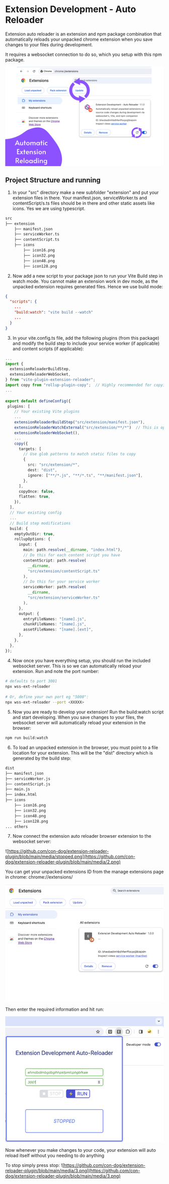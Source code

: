 # Extension Development - Auto Reloader

Extension auto reloader is an extension and npm package combination that automatically reloads your unpacked chrome extension when you save changes to your files during development.

It requires a websocket connection to do so, which you setup with this npm package.

![Automatic extension reloading](https://github.com/con-dog/extension-reloader-plugin/blob/main/media/1.png)

## Project Structure and running

1. In your "src" directory make a new subfolder "extension" and put your extension files in there. Your manifest.json, serviceWorker.ts and contentScript/s.ts files should be in there and other static assets like icons. Yes we are using typescript.

```bash
src
├── extension
    ├── manifest.json
    ├── serviceWorker.ts
    ├── contentScript.ts
    ├── icons
        ├── icon16.png
        ├── icon32.png
        ├── icon48.png
        ├── icon128.png
```

2. Now add a new script to your package json to run your Vite Build step in watch mode. You cannot make an extension work in dev mode, as the unpacked extension requires generated files. Hence we use build mode:

```json
{
  "scripts": {
    ...
    "build:watch": "vite build --watch"
    ...
  }
}
```

3. In your vite.config.ts file, add the following plugins (from this package) and modify the build step to include your service worker (if applicable) and content scripts (if applicable):

```ts
...
import {
  extensionReloaderBuildStep,
  extensionReloaderWebSocket,
} from "vite-plugin-extension-reloader";
import copy from "rollup-plugin-copy";  // Highly recommended for copying static assets like icons
...

export default defineConfig({
 plugins: [
    // Your existing Vite plugins
    ...
    extensionReloaderBuildStep("src/extension/manifest.json"),
    extensionReloaderWatchExternal("src/extension/**/*")  // This is optional, but will watch for changes in your manifest
    extensionReloaderWebSocket(),
    ...
    copy({
      targets: [
        // Use glob patterns to match static files to copy
        {
          src: "src/extension/*",
          dest: "dist",
          ignore: ["**/*.js", "**/*.ts", "**/manifest.json"],
        },
      ],
      copyOnce: false,
      flatten: true,
    }),
  ],
  // Your existing config
  ...
  // Build step modifications
  build: {
    emptyOutDir: true,
    rollupOptions: {
      input: {
        main: path.resolve(__dirname, "index.html"),
        // Do this for each content script you have
        contentScript: path.resolve(
          __dirname,
          "src/extension/contentScript.ts"
        ),
        // Do this for your service worker
        serviceWorker: path.resolve(
          __dirname,
          "src/extension/serviceWorker.ts"
        ),
      },
      output: {
        entryFileNames: "[name].js",
        chunkFileNames: "[name].js",
        assetFileNames: "[name].[ext]",
      },
    },
  },
});
```

4. Now once you have everything setup, you should run the included websocket server. This is so we can automatically reload your extension. Run and note the port number:

```bash
# defaults to port 3001
npx wss-ext-reloader

# Or, define your own port eg "5000":
npx wss-ext-reloader --port <XXXXX>
```

5. Now you are ready to develop your extension! Run the build:watch script and start developing. When you save changes to your files, the websocket server will automatically reload your extension in the browser:

```bash
npm run build:watch
```

6. To load an unpacked extension in the browser, you must point to a file location for your extension. This will be the "dist" directory which is generated by the build step:

```bash
dist
├── manifest.json
├── serviceWorker.js
├── contentScript.js
├── main.js
├── index.html
├── icons
    ├── icon16.png
    ├── icon32.png
    ├── icon48.png
    ├── icon128.png
... others
```

7. Now connect the extension auto reloader browser extension to the websocket server:

![https://github.com/con-dog/extension-reloader-plugin/blob/main/media/stopped.png](https://github.com/con-dog/extension-reloader-plugin/blob/main/media/2.png)

You can get your unpacked extensions ID from the manage extensions page in chrome: chrome://extensions/

![extension ID](https://github.com/con-dog/extension-reloader-plugin/blob/main/media/example-extension.png)

Then enter the required information and hit run:

![extension info entered](https://github.com/con-dog/extension-reloader-plugin/blob/main/media/enter-info.png)

Now whenever you make changes to your code, your extension will auto reload itself without you needing to do anything

To stop simply press stop:
![https://github.com/con-dog/extension-reloader-plugin/blob/main/media/3.png](https://github.com/con-dog/extension-reloader-plugin/blob/main/media/3.png)

